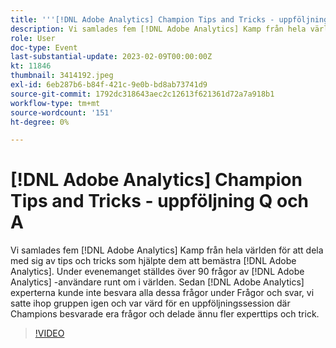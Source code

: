 ```yaml
---
title: '''[!DNL Adobe Analytics] Champion Tips and Tricks - uppföljningsfrågor och svar'
description: Vi samlades fem [!DNL Adobe Analytics] Kamp från hela världen för att dela med sig av tips och tricks som hjälpte dem att bemästra [!DNL Adobe Analytics]. During the event, over 90 questions were asked by [!DNL Adobe Analytics] -användare runt om i världen. Sedan [!DNL Adobe Analytics] experterna kunde inte besvara alla dessa frågor under Frågor och svar, vi satte ihop gruppen igen och var värd för en uppföljningssession där Champions besvarade era frågor och delade ännu fler experttips och trick.
role: User
doc-type: Event
last-substantial-update: 2023-02-09T00:00:00Z
kt: 11846
thumbnail: 3414192.jpeg
exl-id: 6eb287b6-b84f-421c-9e0b-bd8ab73741d9
source-git-commit: 1792dc318643aec2c12613f621361d72a7a918b1
workflow-type: tm+mt
source-wordcount: '151'
ht-degree: 0%

---
```


# [!DNL Adobe Analytics] Champion Tips and Tricks - uppföljning Q och A

Vi samlades fem [!DNL Adobe Analytics] Kamp från hela världen för att dela med sig av tips och tricks som hjälpte dem att bemästra [!DNL Adobe Analytics]. Under evenemanget ställdes över 90 frågor av [!DNL Adobe Analytics] -användare runt om i världen. Sedan [!DNL Adobe Analytics] experterna kunde inte besvara alla dessa frågor under Frågor och svar, vi satte ihop gruppen igen och var värd för en uppföljningssession där Champions besvarade era frågor och delade ännu fler experttips och trick.

>[!VIDEO](https://video.tv.adobe.com/v/3414192/?quality=12&learn=on)
